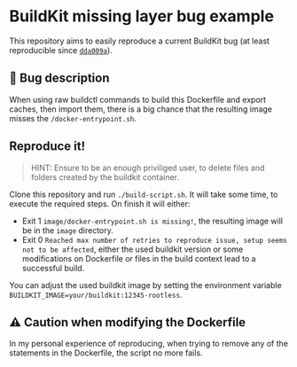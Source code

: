 # BuildKit missing layer bug example

This repository aims to easily reproduce a current BuildKit bug (at least
reproducible since [`dda009a`](https://github.com/moby/buildkit/commit/dda009a58c76e3e54b4539dce23623eefcc4428c)).

## 🐛 Bug description
When using raw buildctl commands to build this Dockerfile and export caches,
then import them, there is a big chance that the resulting image misses the
`/docker-entrypoint.sh`.

## Reproduce it!
> HINT: Ensure to be an enough priviliged user, to delete files and folders
> created by the buildkit container.

Clone this repository and run `./build-script.sh`. It will take some time, to
execute the required steps. On finish it will either:
- Exit 1 `image/docker-entrypoint.sh is missing!`, the resulting image will be
  in the `image` directory.
- Exit 0 `Reached max number of retries to reproduce issue, setup seems not to be affected`,
  either the used buildkit version or some modifications on Dockerfile or files
  in the build context lead to a successful build.

You can adjust the used buildkit image by setting the environment variable
`BUILDKIT_IMAGE=your/buildkit:12345-rootless`.

## ⚠️ Caution when modifying the Dockerfile
In my personal experience of reproducing, when trying to remove any of the 
statements in the Dockerfile, the script no more fails.

